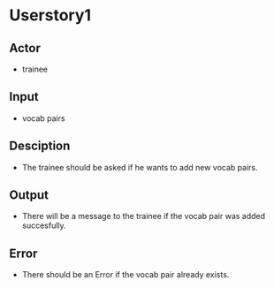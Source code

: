 # Userstory1

## Actor 
* trainee

## Input
* vocab pairs

## Desciption
* The trainee should be asked if he wants to add new vocab pairs. 

## Output
* There will be a message to the trainee if the vocab pair was added succesfully.

## Error 
* There should be an Error if the vocab pair already exists.

